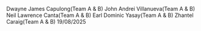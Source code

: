 Dwayne James Capulong(Team A & B)
John Andrei Villanueva(Team A & B)
Neil Lawrence Canta(Team A & B)
Earl Dominic Yasay(Team A & B)
Zhantel Caraig(Team A & B)
19/08/2025